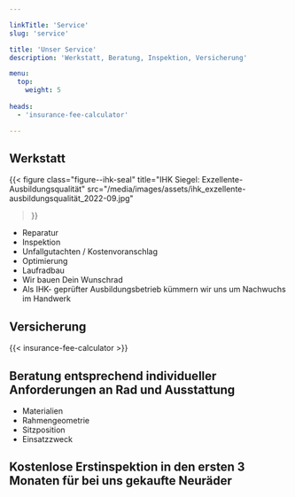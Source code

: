 ```yaml
---

linkTitle: 'Service'
slug: 'service'

title: 'Unser Service' 
description: 'Werkstatt, Beratung, Inspektion, Versicherung'

menu:
  top:
    weight: 5
    
heads:
  - 'insurance-fee-calculator'

---
```



## Werkstatt

{{< figure 
    class="figure--ihk-seal"
    title="IHK Siegel: Exzellente-Ausbildungsqualität"
    src="/media/images/assets/ihk_exzellente-ausbildungsqualität_2022-09.jpg"
>}}

+   Reparatur
+   Inspektion
+   Unfallgutachten / Kostenvoranschlag
+   Optimierung
+   Laufradbau
+   Wir bauen Dein Wunschrad
+   Als IHK- geprüfter Ausbildungsbetrieb kümmern wir uns um Nachwuchs im Handwerk


## Versicherung

{{< insurance-fee-calculator >}}


## Beratung entsprechend individueller Anforderungen an Rad und Ausstattung

+   Materialien
+   Rahmengeometrie
+   Sitzposition
+   Einsatzzweck


## Kostenlose Erstinspektion in den ersten 3 Monaten für bei uns gekaufte Neuräder
